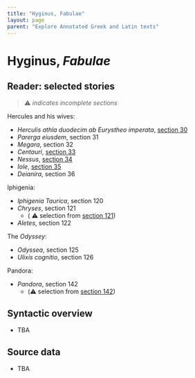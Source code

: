 ```yaml
---
title: "Hyginus, Fabulae"
layout: page
parent: "Explore Annotated Greek and Latin texts"
---
```


# Hyginus, *Fabulae*



## Reader: selected stories

>  ⚠️ *indicates incomplete sections*

Hercules and his wives:

- *Herculis athla duodecim ab Eurystheo imperata*, [section 30](./reader/30pr.1.1-30pr.1.15a.html)
- *Parerga eiusdem*, section 31
- *Megara*, section 32
- *Centauri*, [section 33](./reader/33pr.1.1-33pr.1.30a.html)
- *Nessus*, [section 34](./reader/34pr.1.1-34pr.1.14a.html)
- *Iole*, [section 35](./reader/35pr.1.1-35pr.1.13a.html)
- *Deianira*, section 36



Iphigenia:

- *Iphigenia Taurica*, section 120
- *Chryses*, section 121
    - ( ⚠️  selection from [section 121](./reader/121a.2.1-121a.2.37a.html))
- *Aletes*, section 122


The *Odyssey*:

- *Odyssea*, section 125
- *Ulixis cognitio*, section 126


Pandora:

- *Pandora*, section 142
    - (⚠️  selection from [section 142](./reader/142a.1.1-142a.1.8a.html))




## Syntactic overview

- TBA

## Source data

- TBA
